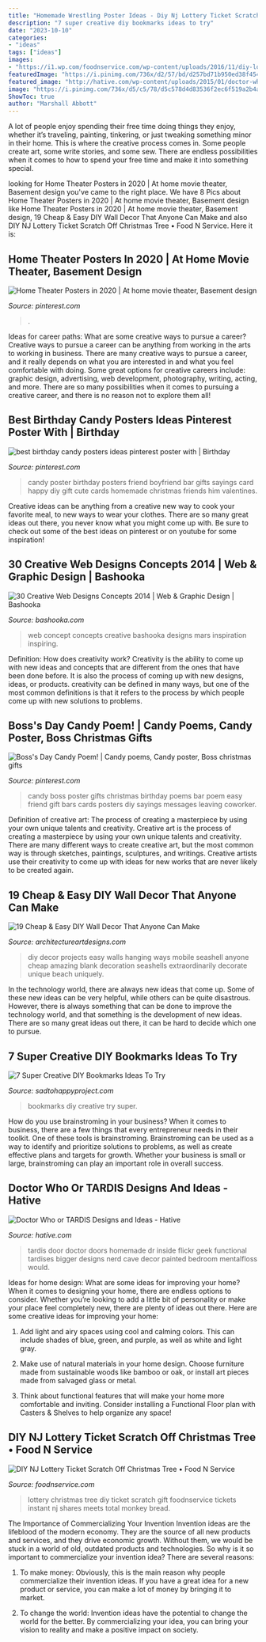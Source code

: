 ```yaml
---
title: "Homemade Wrestling Poster Ideas - Diy Nj Lottery Ticket Scratch Off Christmas Tree • Food N Service"
description: "7 super creative diy bookmarks ideas to try"
date: "2023-10-10"
categories:
- "ideas"
tags: ["ideas"]
images:
- "https://i1.wp.com/foodnservice.com/wp-content/uploads/2016/11/diy-lottery-christmas-tree.png?fit=968%2C1448&amp;ssl=1"
featuredImage: "https://i.pinimg.com/736x/d2/57/bd/d257bd71b950ed38f454907a277a0203.jpg"
featured_image: "http://hative.com/wp-content/uploads/2015/01/doctor-who-tardis/14-doctor-who-tardis.jpg"
image: "https://i.pinimg.com/736x/d5/c5/78/d5c578d4d83536f2ec6f519a2b4a08fa--candy-poems.jpg"
ShowToc: true
author: "Marshall Abbott"
---
```



A lot of people enjoy spending their free time doing things they enjoy, whether it’s traveling, painting, tinkering, or just tweaking something minor in their home. This is where the creative process comes in. Some people create art, some write stories, and some sew. There are endless possibilities when it comes to how to spend your free time and make it into something special.

	

		
looking for Home Theater Posters in 2020 | At home movie theater, Basement design you've came to the right place. We have 8 Pics about Home Theater Posters in 2020 | At home movie theater, Basement design like Home Theater Posters in 2020 | At home movie theater, Basement design, 19 Cheap &amp; Easy DIY Wall Decor That Anyone Can Make and also DIY NJ Lottery Ticket Scratch Off Christmas Tree • Food N Service. Here it is:
		
    
## Home Theater Posters In 2020 | At Home Movie Theater, Basement Design

<img loading=lazy src="https://i.pinimg.com/736x/d2/57/bd/d257bd71b950ed38f454907a277a0203.jpg" onerror="this.onerror=null;this.src='https://tse2.mm.bing.net/th?id=OIP.MUiu__nNCR73bTmZm5K14QHaJ3&amp;pid=15.1';" alt="Home Theater Posters in 2020 | At home movie theater, Basement design">

_Source: pinterest.com_

>. 

	

Ideas for career paths: What are some creative ways to pursue a career?
Creative ways to pursue a career can be anything from working in the arts to working in business. There are many creative ways to pursue a career, and it really depends on what you are interested in and what you feel comfortable with doing. Some great options for creative careers include: graphic design, advertising, web development, photography, writing, acting, and more. There are so many possibilities when it comes to pursuing a creative career, and there is no reason not to explore them all!

    
## Best Birthday Candy Posters Ideas Pinterest Poster With | Birthday

<img loading=lazy src="https://i.pinimg.com/736x/5f/c5/5a/5fc55a9dcfaddc553b11084ecebc3ef8.jpg" onerror="this.onerror=null;this.src='https://tse3.mm.bing.net/th?id=OIP.sx9JD8aJgPc4pW7TM0L8EAHaNL&amp;pid=15.1';" alt="best birthday candy posters ideas pinterest poster with | Birthday">

_Source: pinterest.com_

>candy poster birthday posters friend boyfriend bar gifts sayings card happy diy gift cute cards homemade christmas friends him valentines. 

	

Creative ideas can be anything from a creative new way to cook your favorite meal, to new ways to wear your clothes. There are so many great ideas out there, you never know what you might come up with. Be sure to check out some of the best ideas on pinterest or on youtube for some inspiration!

    
## 30 Creative Web Designs Concepts 2014 | Web &amp; Graphic Design | Bashooka

<img loading=lazy src="http://bashooka.com/wp-content/uploads/2014/03/web-concepts-bshk-16.jpg" onerror="this.onerror=null;this.src='https://tse2.mm.bing.net/th?id=OIP.LJhXnHRGd8l9DoRZloPbVAHaKV&amp;pid=15.1';" alt="30 Creative Web Designs Concepts 2014 | Web &amp; Graphic Design | Bashooka">

_Source: bashooka.com_

>web concept concepts creative bashooka designs mars inspiration inspiring. 

	

Definition: How does creativity work?
Creativity is the ability to come up with new ideas and concepts that are different from the ones that have been done before. It is also the process of coming up with new designs, ideas, or products. creativity can be defined in many ways, but one of the most common definitions is that it refers to the process by which people come up with new solutions to problems.

    
## Boss&#039;s Day Candy Poem! | Candy Poems, Candy Poster, Boss Christmas Gifts

<img loading=lazy src="https://i.pinimg.com/736x/d5/c5/78/d5c578d4d83536f2ec6f519a2b4a08fa--candy-poems.jpg" onerror="this.onerror=null;this.src='https://tse1.mm.bing.net/th?id=OIP.px55cMfmwepAjIFIUPiYewHaJ3&amp;pid=15.1';" alt="Boss&#039;s Day Candy Poem! | Candy poems, Candy poster, Boss christmas gifts">

_Source: pinterest.com_

>candy boss poster gifts christmas birthday poems bar poem easy friend gift bars cards posters diy sayings messages leaving coworker. 

	

Definition of creative art: The process of creating a masterpiece by using your own unique talents and creativity.
Creative art is the process of creating a masterpiece by using your own unique talents and creativity. There are many different ways to create creative art, but the most common way is through sketches, paintings, sculptures, and writings. Creative artists use their creativity to come up with ideas for new works that are never likely to be created again.

    
## 19 Cheap &amp; Easy DIY Wall Decor That Anyone Can Make

<img loading=lazy src="http://www.architectureartdesigns.com/wp-content/uploads/2015/10/318.jpg" onerror="this.onerror=null;this.src='https://tse3.mm.bing.net/th?id=OIP.9MBvTTt1V9uv2YO3s-luIQHaKZ&amp;pid=15.1';" alt="19 Cheap &amp; Easy DIY Wall Decor That Anyone Can Make">

_Source: architectureartdesigns.com_

>diy decor projects easy walls hanging ways mobile seashell anyone cheap amazing blank decoration seashells extraordinarily decorate unique beach uniquely. 

	

In the technology world, there are always new ideas that come up. Some of these new ideas can be very helpful, while others can be quite disastrous. However, there is always something that can be done to improve the technology world, and that something is the development of new ideas. There are so many great ideas out there, it can be hard to decide which one to pursue.

    
## 7 Super Creative DIY Bookmarks Ideas To Try

<img loading=lazy src="https://sadtohappyproject.com/wp-content/uploads/2015/10/Creative-DIY-Bookmarks-Ideas1.jpg" onerror="this.onerror=null;this.src='https://tse2.mm.bing.net/th?id=OIP.19UzCJuKFBJ-jqAYFwvmsgHaSV&amp;pid=15.1';" alt="7 Super Creative DIY Bookmarks Ideas To Try">

_Source: sadtohappyproject.com_

>bookmarks diy creative try super. 

	

How do you use brainstroming in your business?
When it comes to business, there are a few things that every entrepreneur needs in their toolkit. One of these tools is brainstroming. Brainstroming can be used as a way to identify and prioritize solutions to problems, as well as create effective plans and targets for growth. Whether your business is small or large, brainstroming can play an important role in overall success.

    
## Doctor Who Or TARDIS Designs And Ideas - Hative

<img loading=lazy src="http://hative.com/wp-content/uploads/2015/01/doctor-who-tardis/14-doctor-who-tardis.jpg" onerror="this.onerror=null;this.src='https://tse3.mm.bing.net/th?id=OIP.7HJEWKXBUdFJ8pBH9Gy8qwHaJ4&amp;pid=15.1';" alt="Doctor Who or TARDIS Designs and Ideas - Hative">

_Source: hative.com_

>tardis door doctor doors homemade dr inside flickr geek functional tardises bigger designs nerd cave decor painted bedroom mentalfloss would. 

	

Ideas for home design: What are some ideas for improving your home?
When it comes to designing your home, there are endless options to consider. Whether you’re looking to add a little bit of personality or make your place feel completely new, there are plenty of ideas out there. Here are some creative ideas for improving your home: 
1. Add light and airy spaces using cool and calming colors. This can include shades of blue, green, and purple, as well as white and light gray.

2. Make use of natural materials in your home design. Choose furniture made from sustainable woods like bamboo or oak, or install art pieces made from salvaged glass or metal.

3. Think about functional features that will make your home more comfortable and inviting. Consider installing a Functional Floor plan with Casters & Shelves to help organize any space! 


    
## DIY NJ Lottery Ticket Scratch Off Christmas Tree • Food N Service

<img loading=lazy src="https://i1.wp.com/foodnservice.com/wp-content/uploads/2016/11/diy-lottery-christmas-tree.png?fit=968%2C1448&amp;ssl=1" onerror="this.onerror=null;this.src='https://tse2.mm.bing.net/th?id=OIP.dH-5iNklCnKlnB30bFWtxgHaLF&amp;pid=15.1';" alt="DIY NJ Lottery Ticket Scratch Off Christmas Tree • Food N Service">

_Source: foodnservice.com_

>lottery christmas tree diy ticket scratch gift foodnservice tickets instant nj shares meets total monkey bread. 

	

The Importance of Commercializing Your Invention
Invention ideas are the lifeblood of the modern economy. They are the source of all new products and services, and they drive economic growth. Without them, we would be stuck in a world of old, outdated products and technologies.
So why is it so important to commercialize your invention idea? There are several reasons:

1. To make money: Obviously, this is the main reason why people commercialize their invention ideas. If you have a great idea for a new product or service, you can make a lot of money by bringing it to market.

2. To change the world: Invention ideas have the potential to change the world for the better. By commercializing your idea, you can bring your vision to reality and make a positive impact on society.


